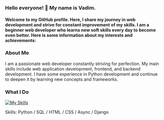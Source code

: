 ### **Hello everyone! 👋 My name is Vadim.**
#### Welcome to my GitHub profile. Here, I share my journey in web development and strive for constant improvement of my skills. I am a beginner web developer who learns new soft skills every day to become even better. Here is some information about my interests and achievements:

### **About Me**
I am a passionate web developer constantly striving for perfection. My main skills include web application development, frontend, and backend development. I have some experience in Python development and continue to deepen it by learning new concepts and frameworks.

### **What I Do**
[![My Skills](https://skillicons.dev/icons?i=js,html,css,figma,docker,git,mysql,postgres,py )](https://skillicons.dev)


Skills: Python / SQL / HTML / CSS / Async / Django 





